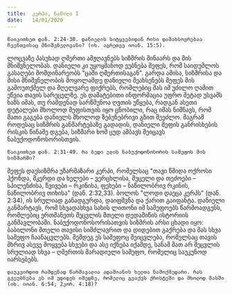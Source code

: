 ```yaml
---
title:  კერპი, ნაწილი I
date:   14/01/2020
---
```


`წაიკითხეთ დან. 2:24-30. დანიელის სიტყვებიდან რისი დამახსოვრებაა ჩვენთვისაც მნიშვნელოვანი? (იხ. აგრეთვე იოან. 15:5).`

ლოცვაზე პასუხად ღმერთი ამჟღავნებს სიზმრის შინაარს და მის მნიშვნელობას. დანიელი კი უყოყმანოდ ეუბნება მეფეს, რომ საიდუმლოს გასაღები მომდინარეობს "ცაში ღმერთისაგან". გარდა ამისა, სიზმრისა და მისი მნიშვნელობის მოყოლამდე დანიელი შეახსენებს მეფეს მის გამოუთქმელ და მღელვარე ფიქრებს, რომლებიც მას იმ უძილო ღამით ეწვია თავის სარეცელზე. ეს დამატებითი ინფორმაცია უფრო მეტად უსვამს ხაზს იმას, თუ რამდენად სარწმუნოა ღვთის უწყება, რადგან ასეთი დეტალები მხოლოდ მეფისთვის იყო ცნობილი, რაც იმას ნიშნავს, რომ მათი გაგება დანიელს მხოლოდ ზებუნებრივი გზით შეეძლო. მაგრამ როდესაც სიზმრის განმარტებაზე გადადის, დანიელი მეფის განრისხების რისკის წინაშე დგება, სიზმარი ხომ ცუდ ამბავს შეიცავს ნაბუქოდონოსორისთვის.

`წაიკითხეთ დან. 2:31-49. რა ბედი ელის ნაბუქოდონოსორის სამეფოს მის სიზმარში?`

მეფეს დაესიზმრა უზარმაზარი კერპი, რომელსაც "თავი წმიდა ოქროსი ჰქონდა, მკერდი და ხელები – ვერცხლისა, მუცელი და თეძოები – სპილენძისა, წვივები – რკინისა, ფეხები – ნაწილობრივ რკინის, ნაწილობრივ თიხისა" (დან. 2:32,33). ბოლოს "ლოდი დაეცა კერპს" (დან. 2:34), ის სრულიად განადგურდა, დაიფშვნა და ქარით გაიფანტა. დანიელი განმარტავს, რომ სხვადასხვა სახის ლითონი იმ სამეფოებს წარმოადგენს, რომლებიც ერთმანეთს შეცვლის მთელი დედამიწის ისტორიის განმავლობაში. ნაბუქოდონოსორისათვის სიზმრის არსი ცხადი იყო: ბაბილონი მთელი თავისი სიმძლავრით და დიდებით გაქრება და მას სხვა სამეფო ჩაანაცვლებს. შემდეგ ეს სამეფოც შეიცვლება, რომელსაც თავის მხრივ ასევე მოყვება სხვები და ასე იქნება იქამდე, სანამ მათ არ შეცვლის სრულიად სხვა – ღმერთის მარადიული სამეფო, რომელიც საუკუნოდ იარსებებს.

`დაუკვირდით რამდენად წარმავალია ადამიანის ხელთა ნამოქმედარი. რას გვეუბნება ეს იმ უდიდეს იმედზე, რომელიც გვაქვს ქრისტეში და მხოლოდ მასში (იხ. იოან. 6:54; 2კორ. 4:18)?`